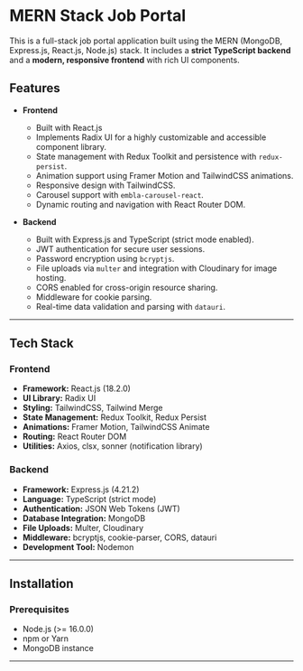 # MERN Stack Job Portal

This is a full-stack job portal application built using the MERN (MongoDB, Express.js, React.js, Node.js) stack. It includes a **strict TypeScript backend** and a **modern, responsive frontend** with rich UI components.

## Features

- **Frontend**

  - Built with React.js
  - Implements Radix UI for a highly customizable and accessible component library.
  - State management with Redux Toolkit and persistence with `redux-persist`.
  - Animation support using Framer Motion and TailwindCSS animations.
  - Responsive design with TailwindCSS.
  - Carousel support with `embla-carousel-react`.
  - Dynamic routing and navigation with React Router DOM.

- **Backend**
  - Built with Express.js and TypeScript (strict mode enabled).
  - JWT authentication for secure user sessions.
  - Password encryption using `bcryptjs`.
  - File uploads via `multer` and integration with Cloudinary for image hosting.
  - CORS enabled for cross-origin resource sharing.
  - Middleware for cookie parsing.
  - Real-time data validation and parsing with `datauri`.

---

## Tech Stack

### Frontend

- **Framework:** React.js (18.2.0)
- **UI Library:** Radix UI
- **Styling:** TailwindCSS, Tailwind Merge
- **State Management:** Redux Toolkit, Redux Persist
- **Animations:** Framer Motion, TailwindCSS Animate
- **Routing:** React Router DOM
- **Utilities:** Axios, clsx, sonner (notification library)

### Backend

- **Framework:** Express.js (4.21.2)
- **Language:** TypeScript (strict mode)
- **Authentication:** JSON Web Tokens (JWT)
- **Database Integration:** MongoDB
- **File Uploads:** Multer, Cloudinary
- **Middleware:** bcryptjs, cookie-parser, CORS, datauri
- **Development Tool:** Nodemon

---

## Installation

### Prerequisites

- Node.js (>= 16.0.0)
- npm or Yarn
- MongoDB instance

---
